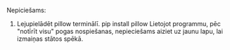 Nepiciešams:
  1) Lejupielādēt pillow terminālī.
       pip install pillow
Lietojot programmu, pēc "notīrīt visu" pogas nospiešanas, nepieciešams aiziet uz jaunu lapu, lai izmaiņas stātos spēkā.
